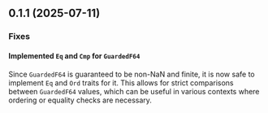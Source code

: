 ## 0.1.1 (2025-07-11)

### Fixes

#### Implemented `Eq` and `Cmp` for `GuardedF64`

Since `GuardedF64` is guaranteed to be non-NaN and finite, it is now safe to implement `Eq` and `Ord` traits for it.
This allows for strict comparisons between `GuardedF64` values, which can be useful in various contexts where ordering
or equality checks are necessary.
